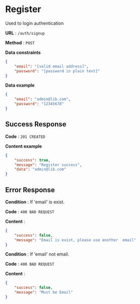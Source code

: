 # Register

Used to login authentication

**URL** : `/auth/signup`

**Method** : `POST`


**Data constraints**

```json
{
    "email": "[valid email address]",
    "password": "[password in plain text]"
}
```

**Data example**

```json
{
    "email": "admin@lib.com",
    "password": "12345678"
}
```

## Success Response

**Code** : `201 CREATED`

**Content example**

```json
{
    "success": true,
    "message": "Register success",
    "data": "admin@lib.com"
}
```

## Error Response

**Condition** : If 'email' is exist.

**Code** : `400 BAD REQUEST`

**Content** :

```json
{
    "success": false,
    "message": "Email is exist, please use another  email"
}
```

**Condition** : If 'email' not email.

**Code** : `400 BAD REQUEST`

**Content** :

```json
{
    "success": false,
    "message": "Must be Email"
}

```
